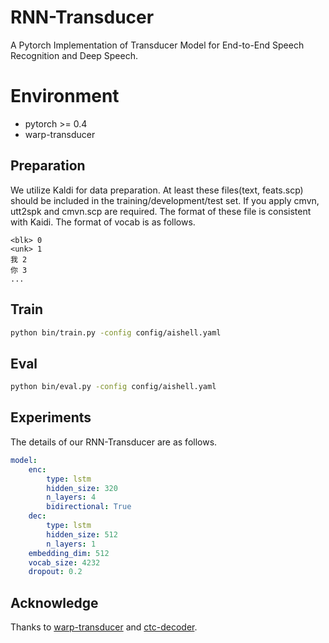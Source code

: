 # RNN-Transducer
A Pytorch Implementation of Transducer Model for End-to-End Speech Recognition and Deep Speech.

# Environment
- pytorch >= 0.4
- warp-transducer

## Preparation
We utilize Kaldi for data preparation. At least these files(text, feats.scp) should be included in the training/development/test set. If you apply cmvn, utt2spk and cmvn.scp are required. The format of these file is consistent with Kaidi. The format of vocab is as follows.

```
<blk> 0
<unk> 1
我 2
你 3
...
```
## Train
```bash
python bin/train.py -config config/aishell.yaml
```

## Eval
```bash
python bin/eval.py -config config/aishell.yaml
```

## Experiments
The details of our RNN-Transducer are as follows.
```yaml
model:
    enc:
        type: lstm
        hidden_size: 320
        n_layers: 4
        bidirectional: True
    dec:
        type: lstm
        hidden_size: 512
        n_layers: 1
    embedding_dim: 512
    vocab_size: 4232
    dropout: 0.2
```

## Acknowledge
Thanks to [warp-transducer](https://github.com/HawkAaron/warp-transducer) and [ctc-decoder](https://github.com/parlance/ctcdecode).
